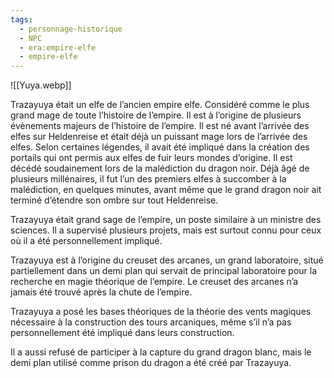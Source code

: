 ```yaml
---
tags:
  - personnage-historique
  - NPC
  - era:empire-elfe
  - empire-elfe
---
```

![[Yuya.webp]]


Trazayuya était un elfe de l’ancien empire elfe. Considéré comme le plus grand mage de toute l’histoire de l’empire. Il est à l’origine de plusieurs évènements majeurs de l’histoire de l’empire. Il est né avant l’arrivée des elfes sur Heldenreise et était déjà un puissant mage lors de l’arrivée des elfes. Selon certaines légendes, il avait été impliqué dans la création des portails qui ont permis aux elfes de fuir leurs mondes d’origine. Il est décédé soudainement lors de la malédiction du dragon noir. Déjà âgé de plusieurs millénaires, il fut l’un des premiers elfes à succomber à la malédiction, en quelques minutes, avant même que le grand dragon noir ait terminé d’étendre son ombre sur tout Heldenreise.

Trazayuya était grand sage de l’empire, un poste similaire à un ministre des sciences. Il a supervisé plusieurs projets, mais est surtout connu pour ceux où il a été personnellement impliqué.

Trazayuya est à l’origine du creuset des arcanes, un grand laboratoire, situé partiellement dans un demi plan qui servait de principal laboratoire pour la recherche en magie théorique de l’empire. Le creuset des arcanes n’a jamais été trouvé après la chute de l’empire.

Trazayuya a posé les bases théoriques de la théorie des vents magiques nécessaire à la construction des tours arcaniques, même s’il n’a pas personnellement été impliqué dans leurs construction.

Il a aussi refusé de participer à la capture du grand dragon blanc, mais le demi plan utilisé comme prison du dragon a été créé par Trazayuya.